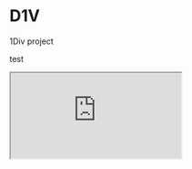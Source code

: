 # D1V
1Div project

test

<iframe src="https://github.com/thadeuszlay/D1V/blob/master/001/index.html">
  <p>Your browser does not support iframes.</p>
</iframe>
